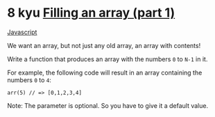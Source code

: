 # 8 kyu [Filling an array (part 1)](https://www.codewars.com/kata/571d42206414b103dc0006a1)

<!-- START LANGUAGE_LINKS -->

[Javascript](./javascript.js)

<!-- END LANGUAGE_LINKS -->

We want an array, but not just any old array, an array with contents!

Write a function that produces an array with the numbers `0` to `N-1` in it.

For example, the following code will result in an array containing the numbers `0` to `4`:

```
arr(5) // => [0,1,2,3,4]
```
Note: The parameter is optional. So you have to give it a default value.
